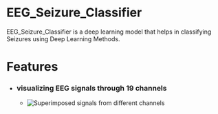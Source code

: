 # EEG_Seizure_Classifier
EEG_Seizure_Classifier is a deep learning model that helps in classifying Seizures using Deep Learning Methods.
# Features
- ### visualizing EEG signals through 19 channels
    - ![Superimposed signals from different channels]("https://i.ibb.co/16yG7DD/Screenshot-2025-01-19-104804.png")
